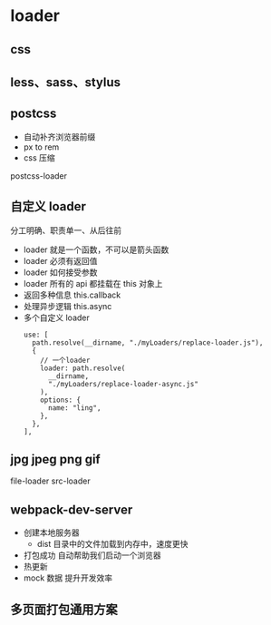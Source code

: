 # loader

## css

## less、sass、stylus

## postcss

- 自动补齐浏览器前缀
- px to rem
- css 压缩

postcss-loader

## 自定义 loader

分工明确、职责单一、从后往前

- loader 就是一个函数，不可以是箭头函数
- loader 必须有返回值
- loader 如何接受参数
- loader 所有的 api 都挂载在 this 对象上
- 返回多种信息 this.callback
- 处理异步逻辑 this.async
- 多个自定义 loader
  ```
  use: [
    path.resolve(__dirname, "./myLoaders/replace-loader.js"),
    {
      // 一个loader
      loader: path.resolve(
        __dirname,
        "./myLoaders/replace-loader-async.js"
      ),
      options: {
        name: "ling",
      },
    },
  ],
  ```

## jpg jpeg png gif

file-loader src-loader

## webpack-dev-server

- 创建本地服务器
  - dist 目录中的文件加载到内存中，速度更快
- 打包成功 自动帮助我们启动一个浏览器
- 热更新
- mock 数据 提升开发效率

## 多页面打包通用方案
